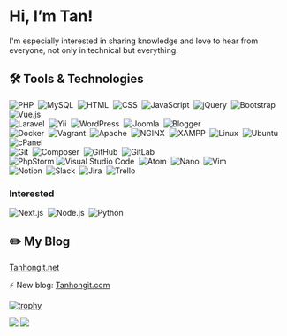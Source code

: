 #  Hi, I’m Tan!

I'm especially interested in sharing knowledge and love to hear from everyone, not only in technical but everything.

## 🛠 Tools & Technologies

![PHP](https://img.shields.io/badge/-PHP-001a33?style=flat&logo=php)&nbsp;
![MySQL](https://img.shields.io/badge/-MySQL-001a33?style=flat&logo=MySQL)&nbsp;
![HTML](https://img.shields.io/badge/-HTML-001a33?style=flat&logo=HTML5)&nbsp;
![CSS](https://img.shields.io/badge/-CSS-001a33?style=flat&logo=CSS3&logoColor=1572B6)&nbsp;
![JavaScript](https://img.shields.io/badge/-JavaScript-001a33?style=flat&logo=javascript)&nbsp;
![jQuery](https://img.shields.io/badge/-jQuery-001a33?style=flat&logo=jquery)&nbsp;
![Bootstrap](https://img.shields.io/badge/-Bootstrap-001a33?style=flat&logo=bootstrap&logoColor=563D7C)
![Vue.js](https://img.shields.io/badge/-Vue.js-001a33?style=flat&logo=Vue.js)&nbsp;
<br>
![Laravel](https://img.shields.io/badge/Laravel-001a33?logo=Laravel)&nbsp;
![Yii](https://img.shields.io/badge/Yii-001a33?logo=Yii)&nbsp;
![WordPress](https://img.shields.io/badge/WordPress-001a33?logo=wordpress)&nbsp;
![Joomla](https://img.shields.io/badge/Joomla-001a33?logo=Joomla)&nbsp;
![Blogger](https://img.shields.io/badge/Blogger-001a33?logo=Blogger)&nbsp;
<br>
![Docker](https://img.shields.io/badge/Docker-001a33?style=flat&logo=Docker)&nbsp;
![Vagrant](https://img.shields.io/badge/Vagrant-001a33?style=flat&logo=Vagrant&logoColor=1868F2)&nbsp;
![Apache](https://img.shields.io/badge/Apache-001a33?style=flat&logo=Apache&logoColor=D22128)&nbsp;
![NGINX](https://img.shields.io/badge/NGINX-001a33?style=flat&logo=NGINX&logoColor=009639)&nbsp;
![XAMPP](https://img.shields.io/badge/XAMPP-001a33?style=flat&logo=xampp)&nbsp;
![Linux](https://img.shields.io/badge/Linux-001a33?style=flat&logo=linux)&nbsp;
![Ubuntu](https://img.shields.io/badge/Ubuntu-001a33?style=flat&logo=Ubuntu)&nbsp;
![cPanel](https://img.shields.io/badge/cPanel-001a33?style=flat&logo=cPanel)&nbsp;
<br>
![Git](https://img.shields.io/badge/Git-001a33?style=flat&logo=git)&nbsp;
![Composer](https://img.shields.io/badge/Composer-001a33?style=flat&logo=composer)&nbsp;
![GitHub](https://img.shields.io/badge/GitHub-001a33?style=flat&logo=github)&nbsp;
![GitLab](https://img.shields.io/badge/GitLab-001a33?style=flat&logo=gitlab)&nbsp;
<br>
![PhpStorm](https://img.shields.io/badge/PhpStorm-001a33?style=flat&logo=phpstorm)
![Visual Studio Code](https://img.shields.io/badge/Visual%20Studio%20Code-001a33?style=flat&logo=visual-studio-code&logoColor=007ACC)&nbsp;
![Atom](https://img.shields.io/badge/Atom-001a33?style=flat&logo=Atom&logoColor=007ACC)&nbsp;
![Nano](https://img.shields.io/badge/Nano-001a33?style=flat&logo=Nano)&nbsp;
![Vim](https://img.shields.io/badge/Vim-001a33?style=flat&logo=Vim&logoColor=019733)&nbsp;
<br>
![Notion](https://img.shields.io/badge/Notion-001a33?style=flat&logo=Notion)&nbsp;
![Slack](https://img.shields.io/badge/Slack-001a33?style=flat&logo=Slack&logoColor=4A154B)&nbsp;
![Jira](https://img.shields.io/badge/Jira-001a33?style=flat&logo=Jira&logoColor=0052CC)&nbsp;
![Trello](https://img.shields.io/badge/Trello-001a33?style=flat&logo=Trello&logoColor=0052CC)&nbsp;

### Interested

![Next.js](https://img.shields.io/badge/Next.js-001a33?style=flat&logo=Next.js)&nbsp;
![Node.js](https://img.shields.io/badge/Node.js-001a33?style=flat&logo=Node.js)&nbsp;
![Python](https://img.shields.io/badge/Python-001a33?style=flat&logo=Python)&nbsp;

## ✏️ My Blog

<a target="_blank" href="https://tanhongit.net">Tanhongit.net</a>

⚡ New blog: <a target="_blank" href="https://tanhongit.com">Tanhongit.com</a>

[![trophy](https://github-profile-trophy.vercel.app/?username=tanhongit&theme=onedark)](https://github.com/ryo-ma/github-profile-trophy)

![](https://i0.wp.com/s1.uphinh.org/2021/09/09/1a1d60ba032fca679a8bb71ebe5fa649.png)
<a href="https://github.com/tanhongit"><img src="https://komarev.com/ghpvc/?username=tanhongit"></a>
<!--
**TanHongIT/tanhongit** is a ✨ _special_ ✨ repository because its `README.md` (this file) appears on your GitHub profile.
https://simpleicons.org/
https://gitmee.netlify.app/
Here are some ideas to get you started:

- 🔭 I’m currently working on ...
- 🌱 I’m currently learning ...
- 👯 I’m looking to collaborate on ...
- 🤔 I’m looking for help with ...
- 💬 Ask me about ...
- 📫 How to reach me: ...
- 😄 Pronouns: ...
- ⚡ Fun fact: ...
-->
